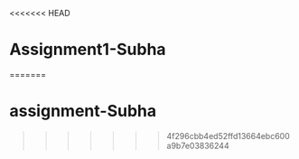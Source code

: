 <<<<<<< HEAD
# Assignment1-Subha
=======
# assignment-Subha
>>>>>>> 4f296cbb4ed52ffd13664ebc600a9b7e03836244
